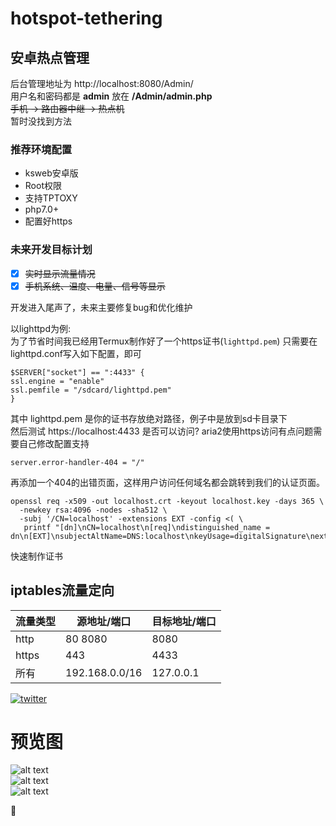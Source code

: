 # hotspot-tethering
## 安卓热点管理 
     
后台管理地址为 http://localhost:8080/Admin/  
用户名和密码都是 __admin__ 放在 **/Admin/admin.php**  
~~手机 -> 路由器中继 -> 热点机~~  
暂时没找到方法  
     
### 推荐环境配置
- ksweb安卓版
- Root权限
- 支持TPTOXY
- php7.0+
- 配置好https

### 未来开发目标计划  
- [x] ~~实时显示流量情况~~  
- [x] ~~手机系统、温度、电量、信号等显示~~  

开发进入尾声了，未来主要修复bug和优化维护

以lighttpd为例:  
为了节省时间我已经用Termux制作好了一个https证书(`lighttpd.pem`)
只需要在lighttpd.conf写入如下配置，即可
```
$SERVER["socket"] == ":4433" { 
ssl.engine = "enable" 
ssl.pemfile = "/sdcard/lighttpd.pem" 
}
```
其中 lighttpd.pem 是你的证书存放绝对路径，例子中是放到sd卡目录下  
然后测试 https://localhost:4433 是否可以访问? aria2使用https访问有点问题需要自己修改配置支持
```
server.error-handler-404 = "/" 
```
再添加一个404的出错页面，这样用户访问任何域名都会跳转到我们的认证页面。  

```
openssl req -x509 -out localhost.crt -keyout localhost.key -days 365 \
  -newkey rsa:4096 -nodes -sha512 \
  -subj '/CN=localhost' -extensions EXT -config <( \
   printf "[dn]\nCN=localhost\n[req]\ndistinguished_name = dn\n[EXT]\nsubjectAltName=DNS:localhost\nkeyUsage=digitalSignature\nextendedKeyUsage=serverAuth")
```
快速制作证书

iptables流量定向  
--------  

流量类型  | 源地址/端口 | 目标地址/端口 |
--------- | --------| --------- |
http  | 80 8080 | 8080 |
https  | 443 | 4433 | 
所有  | 192.168.0.0/16 | 127.0.0.1 |    

[![twitter](/img/icon-twitter.png "我的推特，欢迎关注")](https://mobile.twitter.com/QXGFW)

     
          

# 预览图
![alt text](1.png)  
![alt text](2.png)  
![alt text](3.png)  

:underage:
